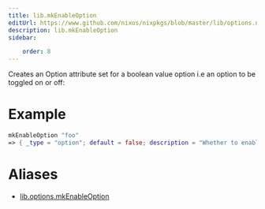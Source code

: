 ```yaml
---
title: lib.mkEnableOption
editUrl: https://www.github.com/nixos/nixpkgs/blob/master/lib/options.nix#L116C5
description: lib.mkEnableOption
sidebar:

    order: 8
---
```


Creates an Option attribute set for a boolean value option i.e an
option to be toggled on or off:

# Example

```nix
mkEnableOption "foo"
=> { _type = "option"; default = false; description = "Whether to enable foo."; example = true; type = { ... }; }
```


# Aliases

- [lib.options.mkEnableOption](/reference/liboptions.mkEnableOption)


